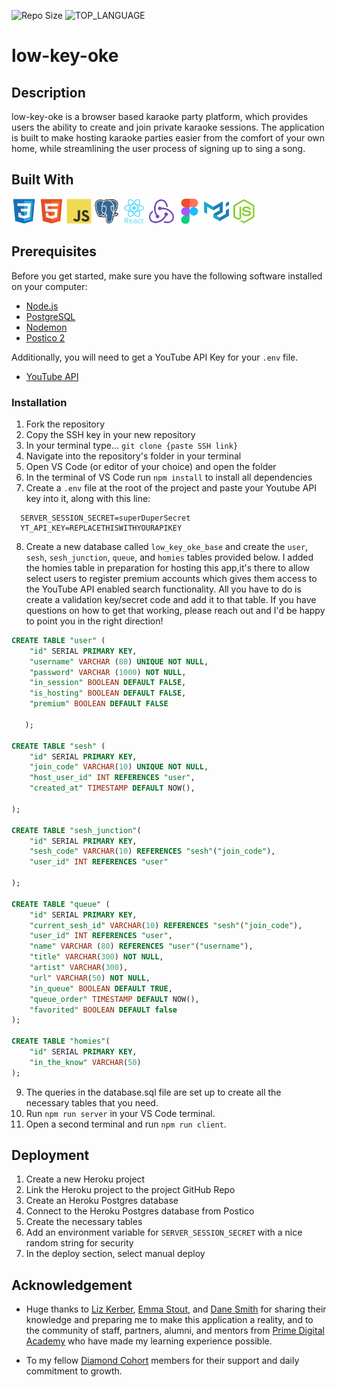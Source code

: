 ![Repo Size](https://img.shields.io/github/languages/code-size/TheAnimalConnection/star-pet.svg?style=for-the-badge) ![TOP_LANGUAGE](https://img.shields.io/github/languages/top/TheAnimalConnection/star-pet.svg?style=for-the-badge)
# low-key-oke

## Description
low-key-oke is a browser based karaoke party platform, which provides users the ability to create and join private karaoke sessions. The application is built to make hosting karaoke parties easier from the comfort of your own home, while streamlining the user process of signing up to sing a song.

## Built With

<a href="https://www.w3schools.com/w3css/defaulT.asp"><img src="https://raw.githubusercontent.com/devicons/devicon/master/icons/css3/css3-original.svg" height="40px" width="40px" /></a>
<a href="https://www.w3schools.com/html/"><img src="https://raw.githubusercontent.com/devicons/devicon/master/icons/html5/html5-original.svg" height="40px" width="40px" /></a>
<a href="https://www.w3schools.com/js/default.asp"><img src="https://raw.githubusercontent.com/devicons/devicon/master/icons/javascript/javascript-original.svg" height="40px" width="40px" /></a>
<a href="https://www.postgresql.org/"><img src="https://raw.githubusercontent.com/devicons/devicon/master/icons/postgresql/postgresql-original.svg" height="40px" width="40px" /></a>
<a href="https://reactjs.org/"><img src="https://raw.githubusercontent.com/devicons/devicon/master/icons/react/react-original-wordmark.svg" height="40px" width="40px" /></a>
<a href="https://redux.js.org/"><img src="https://raw.githubusercontent.com/devicons/devicon/master/icons/redux/redux-original.svg" height="40px" width="40px" /></a>
<a href="https://www.figma.com/?fuid="><img src="https://github.com/devicons/devicon/blob/master/icons/figma/figma-original.svg" height="40px" width="40px" /></a>
<a href="https://material-ui.com/"><img src="https://raw.githubusercontent.com/devicons/devicon/master/icons/materialui/materialui-original.svg" height="40px" width="40px" /></a>
<a href="https://nodejs.org/en/"><img src="https://github.com/devicons/devicon/blob/master/icons/nodejs/nodejs-plain.svg" height="40px" width="40px" /></a>

## Prerequisites

Before you get started, make sure you have the following software installed on your computer:

- [Node.js](https://nodejs.org/en/)
- [PostgreSQL](https://www.postgresql.org/)
- [Nodemon](https://nodemon.io/)
- [Postico 2](https://eggerapps.at/postico2/)

Additionally, you will need to get a YouTube API Key for your `.env` file.
- [YouTube API](https://developers.google.com/youtube/v3/getting-started)

### Installation

1. Fork the repository
2. Copy the SSH key in your new repository
3. In your terminal type...  `git clone {paste SSH link}`
4. Navigate into the repository's folder in your terminal
5. Open VS Code (or editor of your choice) and open the folder
6. In the terminal of VS Code run `npm install` to install all dependencies
7. Create a `.env` file at the root of the project and paste your Youtube API key into it, along with this line:
```
  SERVER_SESSION_SECRET=superDuperSecret
  YT_API_KEY=REPLACETHISWITHYOURAPIKEY
  ```

8. Create a new database called `low_key_oke_base` and create the `user`, `sesh`, `sesh_junction`, `queue`, and `homies` tables provided below. I added the homies table in preparation for hosting this app,it's there to allow select users to register premium accounts which gives them access to the YouTube API enabled search functionality. All you have to do is create a validation key/secret code and add it to that table. If you have questions on how to get that working, please reach out and I'd be happy to point you in the right direction!
```SQL
CREATE TABLE "user" (
    "id" SERIAL PRIMARY KEY,
    "username" VARCHAR (80) UNIQUE NOT NULL,
    "password" VARCHAR (1000) NOT NULL,
    "in_session" BOOLEAN DEFAULT FALSE,
    "is_hosting" BOOLEAN DEFAULT FALSE,
    "premium" BOOLEAN DEFAULT FALSE

   );

CREATE TABLE "sesh" (
    "id" SERIAL PRIMARY KEY,
    "join_code" VARCHAR(10) UNIQUE NOT NULL,
    "host_user_id" INT REFERENCES "user",
    "created_at" TIMESTAMP DEFAULT NOW(),

);

CREATE TABLE "sesh_junction"(
	"id" SERIAL PRIMARY KEY,
	"sesh_code" VARCHAR(10) REFERENCES "sesh"("join_code"),
	"user_id" INT REFERENCES "user"

);

CREATE TABLE "queue" (
	"id" SERIAL PRIMARY KEY,
	"current_sesh_id" VARCHAR(10) REFERENCES "sesh"("join_code"),
	"user_id" INT REFERENCES "user",
	"name" VARCHAR (80) REFERENCES "user"("username"),
	"title" VARCHAR(300) NOT NULL,
	"artist" VARCHAR(300),
	"url" VARCHAR(50) NOT NULL,
	"in_queue" BOOLEAN DEFAULT TRUE,
	"queue_order" TIMESTAMP DEFAULT NOW(),
	"favorited" BOOLEAN DEFAULT false
);

CREATE TABLE "homies"(
	"id" SERIAL PRIMARY KEY,
	"in_the_know" VARCHAR(50)
);
```
9. The queries in the database.sql file are set up to create all the necessary tables that you need.
10. Run `npm run server` in your VS Code terminal.
11. Open a second terminal and run `npm run client`.

## Deployment

1. Create a new Heroku project
1. Link the Heroku project to the project GitHub Repo
1. Create an Heroku Postgres database
1. Connect to the Heroku Postgres database from Postico
1. Create the necessary tables
1. Add an environment variable for `SERVER_SESSION_SECRET` with a nice random string for security
1. In the deploy section, select manual deploy

## Acknowledgement
* Huge thanks to [Liz Kerber](https://github.com/emkerber), [Emma Stout](https://github.com/emmastout01), and [Dane Smith](https://github.com/DoctorHowser) for sharing their knowledge and preparing me to make this application a reality, and to the community of staff, partners, alumni, and mentors from [Prime Digital Academy](www.primeacademy.io) who have made my learning experience possible.

* To my fellow [Diamond Cohort](https://github.com/orgs/PrimeAcademy/teams/diamond) members for their support and daily commitment to growth.